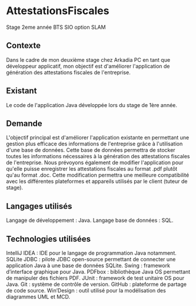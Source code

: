 # AttestationsFiscales
Stage 2eme année BTS SIO option SLAM


## Contexte

Dans le cadre de mon deuxième stage chez Arkadia PC en tant que développeur applicatif, mon objectif est d'améliorer l'application de génération des attestations fiscales de l'entreprise.


## Existant

Le code de l'application Java développée lors du stage de 1ère année.


## Demande

L'objectif principal est d'améliorer l'application existante en permettant une gestion plus efficace des informations de l'entreprise grâce à l'utilisation d'une base de données. Cette base de données permettra de stocker toutes les informations nécessaires à la génération des attestations fiscales de l'entreprise.
Nous prévoyons également de modifier l'application pour qu'elle puisse enregistrer les attestations fiscales au format .pdf plutôt qu'au format .doc. Cette modification permettra une meilleure compatibilité avec les différentes plateformes et appareils utilisés par le client (tuteur de stage). 


## Langages utilisés

Langage de développement : Java.
Langage base de données : SQL.

## Technologies utilisées

IntelliJ IDEA : IDE pour le langage de programmation Java notamment.
SQLite JDBC : pilote JDBC open-source permettant de connecter une application Java à une base de données SQLite.
Swing : framework d’interface graphique pour Java.
PDFbox : bibliothèque Java OS permettant de manipuler des fichiers PDF.
JUnit : framework de test unitaire OS pour Java.
Git : système de contrôle de version.
GitHub : plateforme de partage de code source.
Win’Design : outil utilisé pour la modélisation des diagrammes UML et MCD.

